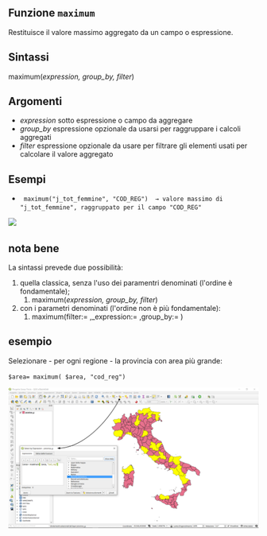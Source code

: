 ## Funzione `maximum`

Restituisce il valore massimo aggregato da un campo o espressione.

## Sintassi

maximum(_expression, group_by, filter_)

## Argomenti

* _expression_ sotto espressione o campo da aggregare
* _group_by_ espressione opzionale da usarsi per raggruppare i calcoli aggregati
* _filter_ espressione opzionale da usare per filtrare gli elementi usati per calcolare il valore aggregato

## Esempi

* ` maximum("j_tot_femmine", "COD_REG")  → valore massimo di "j_tot_femmine", raggruppato per il campo "COD_REG"`

![](/img/aggregates/maximum/maximum1.png)

## nota bene

La sintassi prevede due possibilità:
1. quella classica, senza l'uso dei paramentri denominati (l'ordine è fondamentale);
    1. maximum(_expression, group_by, filter_)
2. con i parametri denominati (l'ordine non è più fondamentale): 
    1. maximum(filter:= ,_expression:= ,group_by:= )


## esempio

Selezionare - per ogni regione - la provincia con area più grande:


`$area= maximum( $area, "cod_reg")`

![](/img/aggregates/maximum/maximum2.png)